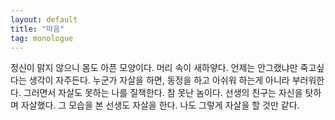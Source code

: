```yaml
---
layout: default
title: "마음"
tag: monologue
---
```

정신이 맑지 않으니 몸도 아픈 모양이다. 머리 속이 새하얗다. 언제는 안그랬냐만 죽고싶다는 생각이 자주든다. 누군가 자살을 하면, 동정을 하고 아쉬워 하는게 아니라 부러워한다. 그러면서 자살도 못하는 나를 질책한다. 참 못난 놈이다. 선생의 친구는 자신을 탓하며 자살했다. 그 모습을 본 선생도 자살을 한다. 나도 그렇게 자살을 할 것만 같다.